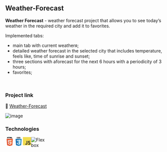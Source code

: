 ## Weather-Forecast

**Weather Forecast** - weather forecast project that allows you to see today’s weather in the required city and add it to favorites. 

Implemented tabs:
- main tab with current weatherя;
- detailed weather forecast in the selected city that includes temperature, feels like, time of sunrise and sunset;
- three sections with aforecast for the next 6 hours with a periodicity of 3 hours;
-  favorites;
<br/>

### Project link
🌱 [Weather-Forecast](https://cosmic-banoffee-e8d8c3.netlify.app/#tab-03)  

![image](https://user-images.githubusercontent.com/109591423/205498618-18ebebe4-fcfa-4668-9f22-10a410971c14.png)
<br/>

### Technologies

<img align='left' alt='HTML' width='28px' src='https://raw.githubusercontent.com/github/explore/80688e429a7d4ef2fca1e82350fe8e3517d3494d/topics/html/html.png' />
<img align='left' alt='CSS' width='28px' src='https://raw.githubusercontent.com/github/explore/80688e429a7d4ef2fca1e82350fe8e3517d3494d/topics/css/css.png' />
<img align='left' alt='JavaScript' width='26px' src='https://raw.githubusercontent.com/github/explore/80688e429a7d4ef2fca1e82350fe8e3517d3494d/topics/javascript/javascript.png' />
<img align='left' alt='Flexbox' width='50px' src='https://cdn-images-1.medium.com/max/960/1*f9KCmJjpPH1wg6o6UgEPxA.jpeg' />
